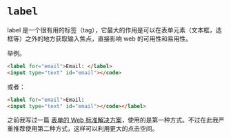 # `label`

label 是一个很有用的标签（tag），它最大的作用是可以在表单元素（文本框，选框等）之外的地方获取输入焦点，直接影响 web 的可用性和易用性。

举例。

```html
<label for="email">Email: </label>
<input type="text" id="email"></code>
```

或者：

```html
<label for="email">Email:
<input type="text" id="email"></code></label>
```

之前我写过一篇 [表单的 Web 标准解决方案][0]，使用的是第一种方式。不过在此我严重推荐使用第二种方式，这样可以利用更大的点击空间。

[0]: /posts/2005-03-23-table-web-standards-solution-1.html
